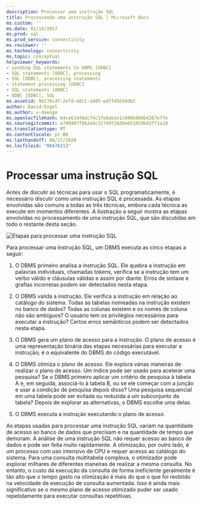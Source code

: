```yaml
---
description: Processar uma instrução SQL
title: Processando uma instrução SQL | Microsoft Docs
ms.custom: ''
ms.date: 01/19/2017
ms.prod: sql
ms.prod_service: connectivity
ms.reviewer: ''
ms.technology: connectivity
ms.topic: conceptual
helpviewer_keywords:
- sending SQL statements to DBMS [ODBC]
- SQL statements [ODBC], processing
- SQL [ODBC], processing statements
- statement processing [ODBC]
- SQL statements [ODBC]
- ODBC [ODBC], SQL
ms.assetid: 96270c4f-2efd-4dc1-a985-ed7fd5658db2
author: David-Engel
ms.author: v-daenge
ms.openlocfilehash: b4ce614f6dcf4c1fe0ab1e1c806b966b4267e7fe
ms.sourcegitcommit: e700497f962e4c2274df16d9e651059b42ff1a10
ms.translationtype: MT
ms.contentlocale: pt-BR
ms.lasthandoff: 08/17/2020
ms.locfileid: "88476213"
---
```

# <a name="processing-a-sql-statement"></a>Processar uma instrução SQL
Antes de discutir as técnicas para usar o SQL programaticamente, é necessário discutir como uma instrução SQL é processada. As etapas envolvidas são comuns a todas as três técnicas, embora cada técnica as execute em momentos diferentes. A ilustração a seguir mostra as etapas envolvidas no processamento de uma instrução SQL, que são discutidas em todo o restante desta seção.  
  
 ![Etapas para processar uma instrução SQL](../../odbc/reference/media/pr01.gif "pr01")  
  
 Para processar uma instrução SQL, um DBMS executa as cinco etapas a seguir:  
  
1.  O DBMS primeiro analisa a instrução SQL. Ele quebra a instrução em palavras individuais, chamadas tokens, verifica se a instrução tem um verbo válido e cláusulas válidas e assim por diante. Erros de sintaxe e grafias incorretas podem ser detectados nesta etapa.  
  
2.  O DBMS valida a instrução. Ele verifica a instrução em relação ao catálogo do sistema. Todas as tabelas nomeadas na instrução existem no banco de dados? Todas as colunas existem e os nomes de coluna não são ambíguos? O usuário tem os privilégios necessários para executar a instrução? Certos erros semânticos podem ser detectados nesta etapa.  
  
3.  O DBMS gera um plano de acesso para a instrução. O plano de acesso é uma representação binária das etapas necessárias para executar a instrução; é o equivalente do DBMS do código executável.  
  
4.  O DBMS otimiza o plano de acesso. Ele explora várias maneiras de realizar o plano de acesso. Um índice pode ser usado para acelerar uma pesquisa? Se o DBMS primeiro aplicar um critério de pesquisa à tabela A e, em seguida, associá-lo à tabela B, ou se ele começar com a junção e usar a condição de pesquisa depois disso? Uma pesquisa sequencial em uma tabela pode ser evitada ou reduzida a um subconjunto da tabela? Depois de explorar as alternativas, o DBMS escolhe uma delas.  
  
5.  O DBMS executa a instrução executando o plano de acesso.  
  
 As etapas usadas para processar uma instrução SQL variam na quantidade de acesso ao banco de dados que precisam e na quantidade de tempo que demoram. A análise de uma instrução SQL não requer acesso ao banco de dados e pode ser feita muito rapidamente. A otimização, por outro lado, é um processo com uso intensivo de CPU e requer acesso ao catálogo do sistema. Para uma consulta multitabela complexa, o otimizador pode explorar milhares de diferentes maneiras de realizar a mesma consulta. No entanto, o custo da execução da consulta de forma ineficiente geralmente é tão alto que o tempo gasto na otimização é mais do que o que foi reobtido na velocidade de execução de consulta aumentada. Isso é ainda mais significativo se o mesmo plano de acesso otimizado puder ser usado repetidamente para executar consultas repetitivas.
